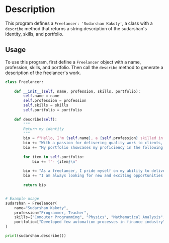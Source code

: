 # Description

This program defines a `Freelancer: 'Sudarshan Kakoty'`, a class with a `describe` method that returns a string description of the sudarshan's identity, skills, and portfolio.

## Usage

To use this program, first define a `Freelancer` object with a name, profession, skills, and portfolio. Then call the `describe` method to generate a description of the freelancer's work.

```python
class Freelancer:
    
    def __init__(self, name, profession, skills, portfolio):
        self.name = name
        self.profession = profession
        self.skills = skills
        self.portfolio = portfolio
        
    def describe(self):
        """
        Return my identity 
        """
        bio = f"Hello, I'm {self.name}, a {self.profession} skilled in {', '.join(self.skills)}.\n"
        bio += "With a passion for delivering quality work to clients, I have completed several projects across various industries.\n"
        bio += "My portfolio showcases my proficiency in the following areas:\n"
        
        for item in self.portfolio:
            bio += f"- {item}\n"
        
        bio += "As a freelancer, I pride myself on my ability to deliver while maintaining open communication with clients.\n"
        bio += "I am always looking for new and exciting opportunities to challenge myself and expand my skillset.\n"
        
        return bio


# Example usage
sudarshan = Freelancer(
    name="Sudarshan Kakoty",
    profession="Programmer, Teacher",
    skills=["Comouter Programming", "Physics", "Mathematical Analysis", "System Administration"],
    portfolio=["Developed few automation processes in finance industry"]
)

print(sudarshan.describe())


